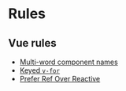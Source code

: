 # Rules

## Vue rules

- [Multi-word component names](/rules/multi-word-component-names)
- [Keyed `v-for`](/rules/keyed-v-for)
- [Prefer Ref Over Reactive](/rules/prefer-ref-over-reactive)

